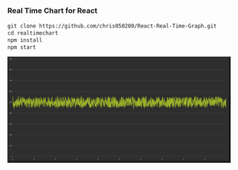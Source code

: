 ### Real Time Chart for React

```
git clone https://github.com/chris050200/React-Real-Time-Graph.git
cd realtimechart    
npm install    
npm start
```
![ScreenShot](https://github.com/chris050200/React-Real-Time-Graph/blob/main/Capture.JPG)

